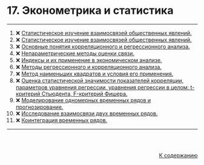 #

<div id="md-top">
  <h1> 17. Эконометрика и статистика </h1>
</div>

<hr/>
<ol>
  <li>❌ <a href="#1"> Статистическое изучение взаимосвязей общественных явлений. </a></li>
  <li>❌ <a href="#2"> Статистическое изучение взаимосвязей общественных явлений. </a></li>
  <li>❌ <a href="#3"> Основные понятия корреляционного и регрессионного анализа. </a></li>
  <li>❌ <a href="#4"> Непараметрические методы оценки связи. </a></li>
  <li>❌ <a href="#5"> Индексы и их применение в экономическом анализе. </a></li>
  <li>❌ <a href="#6"> Методы регрессионного и корреляционного анализа. </a></li>
  <li>❌ <a href="#7"> Метод наименьших квадратов и условия его применения. </a></li>
  <li>❌ <a href="#8"> Оценка статистической значимости показателей корреляции, параметров уравнения регрессии, уравнения регрессии в целом: t-критерий Стьюдента, F-критерий Фишера. </a></li>
  <li>❌ <a href="#9"> Моделирование одномерных временных рядов и прогнозирование. </a></li>
  <li>❌ <a href="#10"> Исследование взаимосвязи двух временных рядов. </a></li>
  <li>❌ <a href="#11"> Коинтеграция временных рядов. </a></li>
</ol>
<hr/>
<br />

##

<p align="right"><a href="#md-top">К содержанию</a></p>
